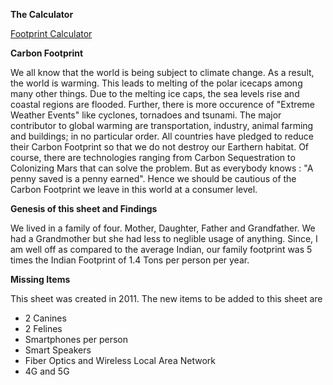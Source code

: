 

**The Calculator**

[Footprint Calculator](https://docs.google.com/spreadsheets/d/e/2PACX-1vSDhsfGzkuSdoySphtHkI_SwIx6Dz1AAPv3pIoHO-F5MwgyNSWxXq7CfNfGRpPsriv4LK3tlKkXhcPq/pubhtml) 

**Carbon Footprint**

We all know that the world is being subject to climate change. As a result, the world is warming. This leads to melting of the polar icecaps among many other things. Due to the melting ice caps, the sea levels rise and coastal regions are flooded. Further, there is more occurence of "Extreme Weather Events" like cyclones, tornadoes and tsunami. The major contributor to global warming are transportation, industry, animal farming and buildings; in no particular order. All countries have pledged to reduce their Carbon Footprint so that we do not destroy our Earthern habitat. Of course, there are technologies ranging from Carbon Sequestration to Colonizing Mars that can solve the problem. But as everybody knows : "A penny saved is a penny earned". Hence we should be cautious of the Carbon  Footprint we leave in this world at a consumer level. 

**Genesis of this sheet and Findings**

We lived in a family of four. Mother, Daughter, Father and Grandfather. We had a Grandmother but she had less to neglible usage of anything. Since, I am well off as compared to the average Indian, our family footprint was 5 times the Indian Footprint of 1.4 Tons per person per year.

**Missing Items**

This sheet was created in 2011. The  new items to be added to this sheet are

* 2 Canines
* 2 Felines
* Smartphones per person
* Smart Speakers
* Fiber Optics and Wireless Local Area Network
* 4G and 5G

